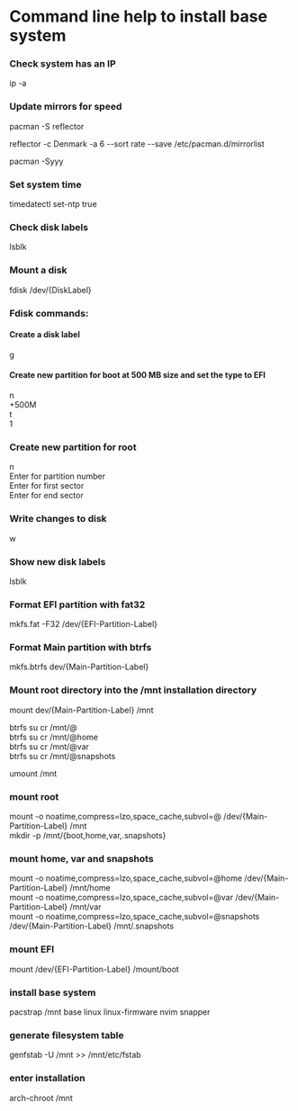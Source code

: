 # Command line help to install base system  

### Check system has an IP  
ip -a  

### Update mirrors for speed  
pacman -S reflector  

reflector -c Denmark -a 6 --sort rate --save /etc/pacman.d/mirrorlist  

pacman -Syyy  

### Set system time  
timedatectl set-ntp true  

### Check disk labels  
lsblk  

### Mount a disk  
fdisk /dev/{DiskLabel}  

### Fdisk commands:  
#### Create a disk label  
g  

#### Create new partition for boot at 500 MB size and set the type to EFI  
n  
+500M  
t  
1  

### Create new partition for root  
n  
Enter for partition number  
Enter for first sector  
Enter for end sector  

### Write changes to disk
w

### Show new disk labels  
lsblk  

### Format EFI partition with fat32  
mkfs.fat -F32 /dev/{EFI-Partition-Label}  

### Format Main partition with btrfs  
mkfs.btrfs dev/{Main-Partition-Label}  

### Mount root directory into the /mnt installation directory  
mount dev/{Main-Partition-Label} /mnt  

btrfs su cr /mnt/@  
btrfs su cr /mnt/@home  
btrfs su cr /mnt/@var  
btrfs su cr /mnt/@snapshots  

umount /mnt  

### mount root  
mount -o noatime,compress=lzo,space_cache,subvol=@ /dev/{Main-Partition-Label} /mnt  
mkdir -p /mnt/{boot,home,var,.snapshots}  

### mount home, var and snapshots
mount -o noatime,compress=lzo,space_cache,subvol=@home /dev/{Main-Partition-Label} /mnt/home  
mount -o noatime,compress=lzo,space_cache,subvol=@var /dev/{Main-Partition-Label} /mnt/var  
mount -o noatime,compress=lzo,space_cache,subvol=@snapshots /dev/{Main-Partition-Label} /mnt/.snapshots  

### mount EFI  
mount /dev/{EFI-Partition-Label} /mount/boot  


### install base system
pacstrap /mnt base linux linux-firmware nvim snapper  

### generate filesystem table 
genfstab -U /mnt >> /mnt/etc/fstab  

### enter installation
arch-chroot /mnt
